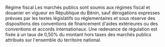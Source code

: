 Régime fiscal
Les marchés publics sont soumis aux régimes fiscal et douanier en
vigueur en République du Bénin, sauf dérogations expresses prévues par
les textes législatifs ou réglementaires et sous réserve des
dispositions des conventions de financement d'aides extérieures ou des
conventions et accords internationaux.
Une redevance de régulation est fixée à un taux de 0,50% du montant hors
taxes des marchés publics attribués sur l'ensemble du territoire
national.
